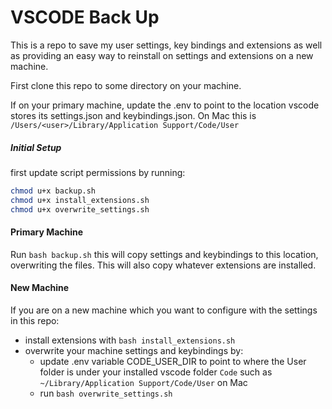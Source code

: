 # VSCODE Back Up

This is a repo to save my user settings, key bindings and extensions as well as providing an easy way to reinstall on settings and extensions on a new machine.

First clone this repo to some directory on your machine.

If on your primary machine, update the .env to point to the location vscode stores its settings.json and keybindings.json. On Mac this is `/Users/<user>/Library/Application Support/Code/User`

##### Initial Setup

first update script permissions by running:

```bash
chmod u+x backup.sh
chmod u+x install_extensions.sh
chmod u+x overwrite_settings.sh
```

#### Primary Machine

Run `bash backup.sh` this will copy settings and keybindings to this location, overwriting the files. This will also copy whatever extensions are installed.

#### New Machine

If you are on a new machine which you want to configure with the settings in this repo:

- install extensions with `bash install_extensions.sh`
- overwrite your machine settings and keybindings by:
  - update .env variable CODE_USER_DIR to point to where the User folder is under your installed vscode folder `Code` such as `~/Library/Application Support/Code/User` on Mac
  - run `bash overwrite_settings.sh`

